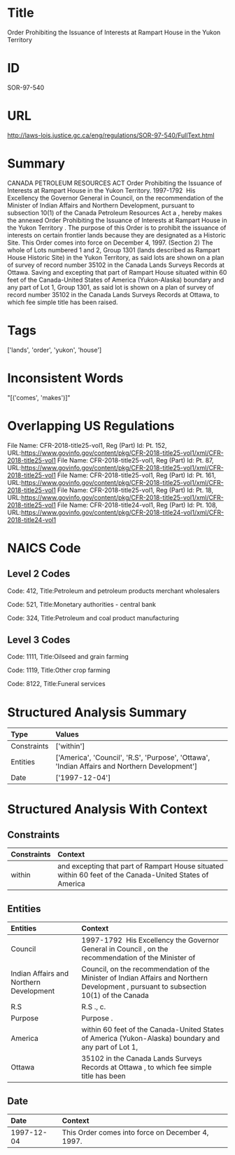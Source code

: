 # Title
Order Prohibiting the Issuance of Interests at Rampart House in the Yukon Territory


# ID
SOR-97-540

# URL
http://laws-lois.justice.gc.ca/eng/regulations/SOR-97-540/FullText.html


# Summary
CANADA PETROLEUM RESOURCES ACT Order Prohibiting the Issuance of Interests at Rampart House in the Yukon Territory.
1997-1792  His Excellency the Governor General in Council, on the recommendation of the Minister of Indian Affairs and Northern Development, pursuant to subsection 10(1) of the  Canada Petroleum Resources Act a , hereby makes the annexed  Order Prohibiting the Issuance of Interests at Rampart House in the Yukon Territory .
The purpose of this Order is to prohibit the issuance of interests on certain frontier lands because they are designated as a Historic Site.
This Order comes into force on December 4, 1997.
(Section 2) The whole of Lots numbered 1 and 2, Group 1301 (lands described as Rampart House Historic Site) in the Yukon Territory, as said lots are shown on a plan of survey of record number 35102 in the Canada Lands Surveys Records at Ottawa.
Saving and excepting that part of Rampart House situated within 60 feet of the Canada-United States of America (Yukon-Alaska) boundary and any part of Lot 1, Group 1301, as said lot is shown on a plan of survey of record number 35102 in the Canada Lands Surveys Records at Ottawa, to which fee simple title has been raised.


# Tags
['lands', 'order', 'yukon', 'house']


# Inconsistent Words
"[('comes', 'makes')]"


# Overlapping US Regulations
File Name: CFR-2018-title25-vol1, Reg (Part) Id: Pt. 152, URL:https://www.govinfo.gov/content/pkg/CFR-2018-title25-vol1/xml/CFR-2018-title25-vol1
File Name: CFR-2018-title25-vol1, Reg (Part) Id: Pt. 87, URL:https://www.govinfo.gov/content/pkg/CFR-2018-title25-vol1/xml/CFR-2018-title25-vol1
File Name: CFR-2018-title25-vol1, Reg (Part) Id: Pt. 161, URL:https://www.govinfo.gov/content/pkg/CFR-2018-title25-vol1/xml/CFR-2018-title25-vol1
File Name: CFR-2018-title25-vol1, Reg (Part) Id: Pt. 18, URL:https://www.govinfo.gov/content/pkg/CFR-2018-title25-vol1/xml/CFR-2018-title25-vol1
File Name: CFR-2018-title24-vol1, Reg (Part) Id: Pt. 108, URL:https://www.govinfo.gov/content/pkg/CFR-2018-title24-vol1/xml/CFR-2018-title24-vol1



# NAICS Code
## Level 2 Codes
Code: 412, Title:Petroleum and petroleum products merchant wholesalers

Code: 521, Title:Monetary authorities - central bank

Code: 324, Title:Petroleum and coal product manufacturing




## Level 3 Codes
Code: 1111, Title:Oilseed and grain farming

Code: 1119, Title:Other crop farming

Code: 8122, Title:Funeral services







# Structured Analysis Summary
| Type        | Values                                                                                        |
|:------------|:----------------------------------------------------------------------------------------------|
| Constraints | ['within']                                                                                    |
| Entities    | ['America', 'Council', 'R.S', 'Purpose', 'Ottawa', 'Indian Affairs and Northern Development'] |
| Date        | ['1997-12-04']                                                                                |


# Structured Analysis With Context
 


## Constraints
| Constraints   | Context                                                                                                 |
|:--------------|:--------------------------------------------------------------------------------------------------------|
| within        | and excepting that part of Rampart House situated within 60 feet of the Canada-United States of America |


## Entities
| Entities                                | Context                                                                                                                                |
|:----------------------------------------|:---------------------------------------------------------------------------------------------------------------------------------------|
| Council                                 | 1997-1792  His Excellency the Governor General in  Council , on the recommendation of the Minister of                                  |
| Indian Affairs and Northern Development | Council, on the recommendation of the Minister of Indian Affairs and Northern Development , pursuant to subsection 10(1) of the Canada |
| R.S                                     | R.S ., c.                                                                                                                              |
| Purpose                                 | Purpose .                                                                                                                              |
| America                                 | within 60 feet of the Canada-United States of America (Yukon-Alaska) boundary and any part of Lot 1,                                   |
| Ottawa                                  | 35102 in the Canada Lands Surveys Records at Ottawa , to which fee simple title has been                                               |


## Date
| Date       | Context                                          |
|:-----------|:-------------------------------------------------|
| 1997-12-04 | This Order comes into force on December 4, 1997. |


